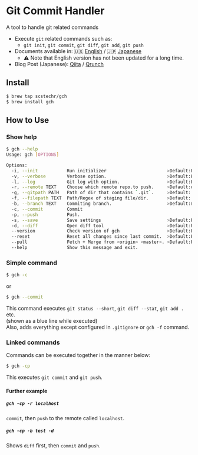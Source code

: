 # Git Commit Handler
A tool to handle git related commands

- Execute `git` related commands such as:
	- `git init`, `git commit`, `git diff`, `git add`, `git push`
- Documents available in: :us: [English](doc/gch_doc_en.md) / :jp: [Japanese](doc/gch_doc_jp.md)
	- :warning: Note that English version has not been updated for a long time.
- Blog Post (Japanese): [Qiita](https://qiita.com/Scstechr/items/53e3e326c4caa6dc2307) / [Qrunch](https://scstechr.qrunch.io/entries/Jmdclx72XYk2F5Pa)

## Install

```bash
$ brew tap scstechr/gch
$ brew install gch
```

## How to Use

### Show help

```bash
$ gch --help
Usage: gch [OPTIONS]

Options:
  -i, --init           Run initializer                       >Default:False
  -v, --verbose        Verbose option.                       >Default:False
  -l, --log            Git log with option.                  >Default:False
  -r, --remote TEXT    Choose which remote repo.to push.     >Default:origin
  -g, --gitpath PATH   Path of dir that contains `.git`.     >Default:.
  -f, --filepath TEXT  Path/Regex of staging file/dir.       >Default:.
  -b, --branch TEXT    Commiting branch.                     >Default:master
  -c, --commit         Commit
  -p, --push           Push.
  -s, --save           Save settings                         >Default:False
  -d, --diff           Open diff tool                        >Default:False
  --version            Check version of gch                  >Default:False
  --reset              Reset all changes since last commit.  >Default:False
  --pull               Fetch + Merge from <origin> <master>. >Default:False
  --help               Show this message and exit.
```
### Simple command

```bash
$ gch -c
```

or 

```bash
$ gch --commit
```

This command executes `git status --short`, `git diff --stat`, `git add .` etc.  
(shown as a blue line while executed)  
Also, adds everything except configured in `.gitignore` or `gch -f` command.  

### Linked commands

Commands can be executed together in the manner below:

```bash
$ gch -cp
```

This executes `git commit` and `git push`.

#### Further example

##### `gch -cp -r localhost`
`commit`, then `push` to the remote called `localhost`.
##### `gch -cp -b test -d`
Shows `diff` first, then `commit` and `push`.




